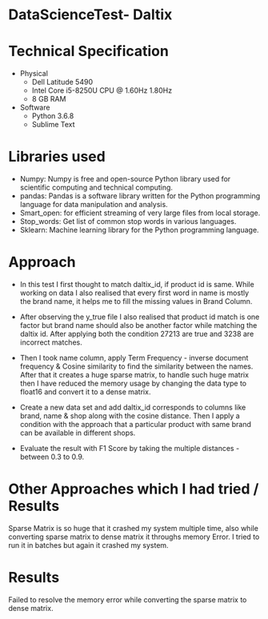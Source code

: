 # DataScienceTest- Daltix

# Technical Specification
* Physical
  * Dell Latitude 5490
  * Intel Core i5-8250U CPU @ 1.60Hz 1.80Hz
  * 8 GB RAM
* Software
  * Python 3.6.8
  * Sublime Text

# Libraries used
* Numpy: Numpy is free and open-source Python library used for scientific computing and technical computing.
* pandas: Pandas is a software library written for the Python programming language for data manipulation and analysis.
* Smart_open: for efficient streaming of very large files from local storage.
* Stop_words: Get list of common stop words in various languages.
* Sklearn: Machine learning library for the Python programming language.


# Approach
* In this test I first thought to match daltix_id, if product id is same. While working on data I also realised that every first word in name is mostly the brand name, it helps me to fill the missing values in Brand Column.

* After observing the y_true file I also realised that product id match is one factor but brand name should also be another factor while matching the daltix id. After applying both the condition 27213 are true and 3238 are incorrect matches.

* Then I took name column, apply Term Frequency - inverse document frequency & Cosine similarity to find the similarity between the names. After that it creates a huge sparse matrix, to handle such huge matrix then I have reduced the memory usage by changing the data type to float16 and convert it to a dense matrix.

* Create a new data set and add daltix_id corresponds to columns like brand, name & shop along with the cosine distance. Then I apply a condition with the approach that a particular product with same brand can be available in different shops.

* Evaluate the result with F1 Score by taking the multiple distances - between 0.3 to 0.9.


# Other Approaches which I had tried / Results
Sparse Matrix is so huge that it crashed my system multiple time, also while converting sparse matrix to dense matrix it throughs memory Error. I tried to run it in batches but again it crashed my system.

# Results
Failed to resolve the memory error while converting the sparse matrix to dense matrix.
